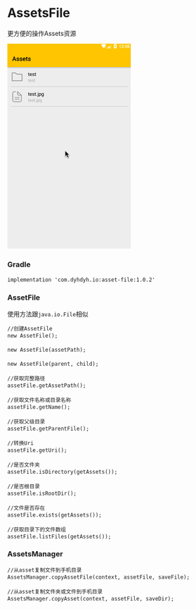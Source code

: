 # AssetsFile
更方便的操作Assets资源

![](screenshots.gif)

### Gradle
```
implementation 'com.dyhdyh.io:asset-file:1.0.2'
```

### AssetFile
使用方法跟`java.io.File`相似  

```
//创建AssetFile
new AssetFile();

new AssetFile(assetPath);

new AssetFile(parent, child);

//获取完整路径
assetFile.getAssetPath();

//获取文件名称或目录名称
assetFile.getName();

//获取父级目录
assetFile.getParentFile();

//转换Uri
assetFile.getUri();

//是否文件夹
assetFile.isDirectory(getAssets());

//是否根目录
assetFile.isRootDir();

//文件是否存在
assetFile.exists(getAssets());

//获取目录下的文件数组
assetFile.listFiles(getAssets());
```


### AssetsManager
```
//从asset复制文件到手机目录
AssetsManager.copyAssetFile(context, assetFile, saveFile);

//从asset复制文件夹或文件到手机目录
AssetsManager.copyAsset(context, assetFile, saveDir);
```
